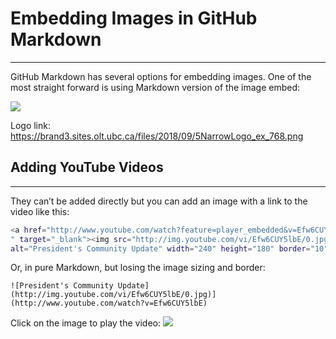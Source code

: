 # **Embedding Images in GitHub Markdown**
---
GitHub Markdown has several options for embedding images. One of the most straight forward is using Markdown version of the image embed:

![](https://brand3.sites.olt.ubc.ca/files/2018/09/5NarrowLogo_ex_768.png)


Logo link: https://brand3.sites.olt.ubc.ca/files/2018/09/5NarrowLogo_ex_768.png

## **Adding YouTube Videos**
---
They can’t be added directly but you can add an image with a link to the video like this:

```sh
<a href="http://www.youtube.com/watch?feature=player_embedded&v=Efw6CUY5lbE
" target="_blank"><img src="http://img.youtube.com/vi/Efw6CUY5lbE/0.jpg" 
alt="President's Community Update" width="240" height="180" border="10" /></a>
```
Or, in pure Markdown, but losing the image sizing and border:

``![President's Community Update](http://img.youtube.com/vi/Efw6CUY5lbE/0.jpg)](http://www.youtube.com/watch?v=Efw6CUY5lbE)``

Click on the image to play the video:
![](http://img.youtube.com/vi/Efw6CUY5lbE/0.jpg)